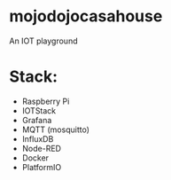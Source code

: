 # mojodojocasahouse

An IOT playground

# Stack:
- Raspberry Pi
- IOTStack
- Grafana
- MQTT (mosquitto)
- InfluxDB
- Node-RED
- Docker
- PlatformIO
